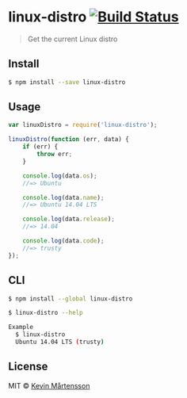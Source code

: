 # linux-distro [![Build Status](https://travis-ci.org/kevva/linux-distro.svg?branch=master)](https://travis-ci.org/kevva/linux-distro)

> Get the current Linux distro

## Install

```sh
$ npm install --save linux-distro
```

## Usage

```js
var linuxDistro = require('linux-distro');

linuxDistro(function (err, data) {
    if (err) {
        throw err;
    }

    console.log(data.os);
    //=> Ubuntu

    console.log(data.name);
    //=> Ubuntu 14.04 LTS

    console.log(data.release);
    //=> 14.04

    console.log(data.code);
    //=> trusty
});
```

## CLI

```sh
$ npm install --global linux-distro
```

```sh
$ linux-distro --help

Example
  $ linux-distro
  Ubuntu 14.04 LTS (trusty)
```

## License

MIT © [Kevin Mårtensson](https://github.com/kevva)
